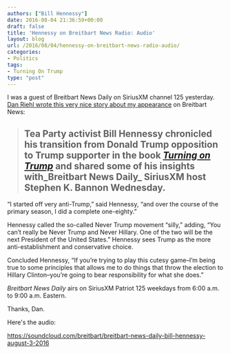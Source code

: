 ```yaml
---
authors: ["Bill Hennessy"]
date: 2016-08-04 21:36:59+00:00
draft: false
title: 'Hennessy on Breitbart News Radio: Audio'
layout: blog
url: /2016/08/04/hennessy-on-breitbart-news-radio-audio/
categories:
- Politics
tags:
- Turning On Trump
type: "post"
---
```


I was a guest of Breitbart News Daily on SiriusXM channel 125 yesterday. [Dan Riehl wrote this very nice story about my appearance](https://www.breitbart.com/radio/2016/08/03/tea-party-leader-hennessy-you-cant-be-never-trump-and-never-hillary/) on Breitbart News:



> 

> 
> ## Tea Party activist Bill Hennessy chronicled his transition from Donald Trump opposition to Trump supporter in the book _[Turning on Trump](https://www.amazon.com/Turning-Trump-Evolution-William-Hennessy/dp/1533313598)_ and shared some of his insights with_Breitbart News Daily_ SiriusXM host Stephen K. Bannon Wednesday.
> 
> 
“I started off very anti-Trump,” said Hennessy, “and over the course of the primary season, I did a complete one-eighty.”

Hennessy called the so-called Never Trump movement “silly,” adding, “You can’t really be Never Trump and Never Hillary. One of the two will be the next President of the United States.” Hennessy sees Trump as the more anti-establishment and conservative choice.

Concluded Hennessy, “If you’re trying to play this cutesy game–I’m being true to some principles that allows me to do things that throw the election to Hillary Clinton–you’re going to bear responsibility for what she does.”

_Breitbart News Daily_ airs on SiriusXM Patriot 125 weekdays from 6:00 a.m. to 9:00 a.m. Eastern.



Thanks, Dan.

Here's the audio:

https://soundcloud.com/breitbart/breitbart-news-daily-bill-hennessy-august-3-2016
